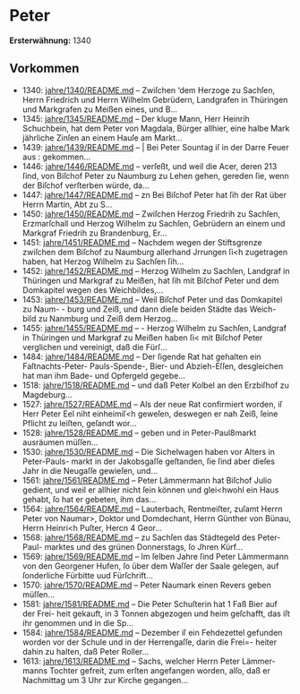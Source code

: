 # Peter

**Ersterwähnung:** 1340

## Vorkommen
- 1340: [jahre/1340/README.md](../jahre/1340/README.md) – Zwiſchen ‘dem Herzoge zu Sachſen, Herrn Friedrich
und Herrn Wilhelm Gebrüdern, Landgrafen in Thüringen
und Markgrafen zu Meißen eines, und B...
- 1345: [jahre/1345/README.md](../jahre/1345/README.md) – Der kluge Mann, Herr Heinrih Schuchbein, hat dem
Peter von Magdala, Bürger allhier, eine halbe Mark
jährliche Zinſen an einem Hauſe am Markt...
- 1439: [jahre/1439/README.md](../jahre/1439/README.md) – |
Bei Peter Sountag iſ in der Darre Feuer aus
: gekommen...
- 1446: [jahre/1446/README.md](../jahre/1446/README.md) – verſeßt, und weil die Acer,
deren 213 ſind, von Biſchof Peter zu Naumburg zu Lehen
gehen, gereden ſie, wenn der Biſchof verſterben würde,
da...
- 1447: [jahre/1447/README.md](../jahre/1447/README.md) – zn Bei Biſchof Peter hat ſih der Rat über Herrn Martin,
Abt zu S...
- 1450: [jahre/1450/README.md](../jahre/1450/README.md) – Zwiſchen Herzog Friedrih zu Sachſen, Erzmarſchall
und Herzog Wilhelm zu Sachſen, Gebrüdern an einem
und Markgraf Friedrih zu Brandenburg, Er...
- 1451: [jahre/1451/README.md](../jahre/1451/README.md) – Nachdem wegen der Stiftsgrenze zwiſchen dem Biſchof
zu Naumburg allerhand Jrrungen ſi<h zugetragen haben,
hat Herzog Wilhelm zu Sachſen ſih...
- 1452: [jahre/1452/README.md](../jahre/1452/README.md) – Herzog Wilhelm zu Sachſen, Landgraf in Thüringen
und Markgraf zu Meißen, hat ſih mit Biſchof Peter und
dem Domkapitel wegen des Weichbildes,...
- 1453: [jahre/1453/README.md](../jahre/1453/README.md) – Weil Biſchof Peter und das Domkapitel zu Naum- -
burg und Zeiß, und dann dieſe beiden Städte das Weich-
bild zu Nanmburg und Zeiß dem Herzog...
- 1455: [jahre/1455/README.md](../jahre/1455/README.md) – - Herzog Wilhelm zu Sachſen, Landgraf in Thüringen
und Markgraf zu Meißen haben ſi< mit Biſchof Peter
verglichen und vereinigt, daß die Fürſ...
- 1484: [jahre/1484/README.md](../jahre/1484/README.md) – Der ſigende Rat hat gehalten ein Faſtnachts-Peter-
Pauls-Spende-, Bier- und Abzieh-Eſſen, desgleichen hat
man ihm Bade- und Opfergeld gegebe...
- 1518: [jahre/1518/README.md](../jahre/1518/README.md) – und daß Peter Kolbel an den Erzbiſhof zu Magdeburg...
- 1527: [jahre/1527/README.md](../jahre/1527/README.md) – Als der neue Rat confirmiert worden, iſ Herr Peter
Eel niht einheimiſ<h geweſen, deswegen er nah Zeiß,
ſeine Pflicht zu leiſten, geſandt wor...
- 1528: [jahre/1528/README.md](../jahre/1528/README.md) – geben und
in Peter-Paul8markt ausräumen müſſen...
- 1530: [jahre/1530/README.md](../jahre/1530/README.md) – Die Sichelwagen haben vor Alters in Peter-Pauls-
markt in der Jakobsgaſſe geſtanden, ſie ſind aber dieſes
Jahr in die Neugaſſe gewieſen, und...
- 1561: [jahre/1561/README.md](../jahre/1561/README.md) – Peter Lämmermann hat Biſchof Julio gedient, und
weil er allhier nicht ſein können und glei<hwohl ein Haus
gehabt, ſo hat er gebeten, ihm das...
- 1564: [jahre/1564/README.md](../jahre/1564/README.md) – Lauterbach, Rentmeiſter, zuſamt Herrn
Peter von Naumar>, Doktor und Domdechant, Herrn
Günther von Bünau, Herrn Heinri<h Puſter, Hercn 4
Geor...
- 1568: [jahre/1568/README.md](../jahre/1568/README.md) – zu Sachſen das Städtegeld des Peter-Paul-
marktes und des grünen Donnerstags, ſo Jhren Kürf...
- 1569: [jahre/1569/README.md](../jahre/1569/README.md) – Im ſelben Jahre ſind Peter Lämmermann von den
Georgener Hufen, ſo über dem Waſſer der Saale gelegen,
auf ſonderliche Fürbitte uud Fürſchrift...
- 1570: [jahre/1570/README.md](../jahre/1570/README.md) – Peter
Naumark einen Revers geben müſſen...
- 1581: [jahre/1581/README.md](../jahre/1581/README.md) – Die Peter Schuſterin hat 1 Faß Bier auf der Frei-
heit gekauft, in 3 Tonnen abgezogen und heim geſchafft,
das iſt ihr genommen und in die Sp...
- 1584: [jahre/1584/README.md](../jahre/1584/README.md) – Dezember iſ ein Fehdezettel gefunden worden
vor der Schule und in der Herrengaſſe, darin die Frei=-
heiter dahin zu halten, daß Peter Roller...
- 1613: [jahre/1613/README.md](../jahre/1613/README.md) – Sachs, welcher Herrn Peter Lämmer-
manns Tochter gefreit, zum erſten angefangen worden,
alſo, daß er Nachmittag um 3 Uhr zur Kirche gegangen...

